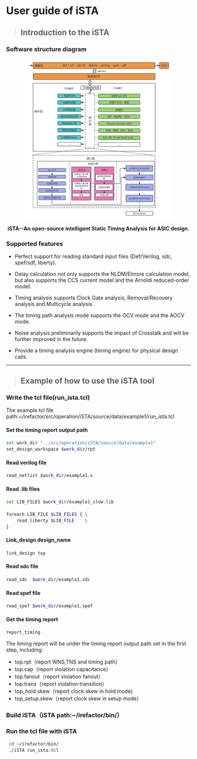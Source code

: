 # User guide of iSTA

> ## Introduction to the iSTA

### Software structure diagram

<div align="center">

 <img src="../../../docs/resources/iSTA.png" width="80%" height="35%" alt="iSTA-logo" />

 **iSTA--An open-source intelligent Static Timing Analysis for ASIC design.**

</div>

### Supported features

- Perfect support for reading standard input files (Def/Verilog, sdc, spef/sdf, liberty).

- Delay calculation not only supports the NLDM/Elmore calculation model, but also supports the CCS current model and the Arnoldi reduced-order model.

- Timing analysis supports Clock Gate analysis, Removal/Recovery analysis and Multicycle analysis.

- The timing path analysis mode supports the OCV mode and the AOCV mode.

- Noise analysis preliminarily supports the impact of Crosstalk and will be further improved in the future.

- Provide a timing analysis engine (timing engine) for physical design calls.

---

> ## Example of how to use the iSTA tool

### Write the tcl file(run_ista.tcl)
The example tcl file path:~/irefactor/src/operation/iSTA/source/data/example1/run_ista.tcl

#### Set the timing report output path

```bash
set work_dir "../src/operation/iSTA/source/data/example1"
set_design_workspace $work_dir/rpt
```

#### Read verilog file

```bash
read_netlist $work_dir/example1.v
```

#### Read .lib files

```bash
set LIB_FILES $work_dir/example1_slow.lib

foreach LIB_FILE $LIB_FILES { \
    read_liberty $LIB_FILE    \
}
```

#### Link_design design_name

```bash
link_design top
```

#### Read sdc file

```bash
read_sdc  $work_dir/example1.sdc
```

#### Read spef file

```bash
read_spef $work_dir/example1.spef
```

#### Get the timing report

```bash
report_timing
```

The timing report will be under the timing report output path set in the first step, including:

- top.rpt（report WNS,TNS and timing path）
- top.cap（report violation capacitance）
- top.fanout（report violation fanout）
- top.trans（report violation transition）
- top_hold.skew（report clock skew in hold mode)
- top_setup.skew（report clock skew in setup mode）

### Build iSTA（iSTA path:~/irefactor/bin/）

### Run the tcl file with iSTA

```bash
 cd ~/irefactor/bin/
 ./iSTA run_ista.tcl
```
